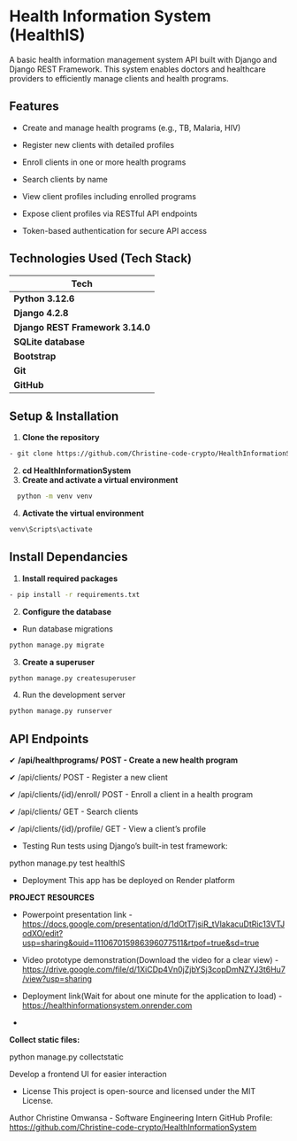 # Health Information System (HealthIS)

A basic health information management system API built with Django and Django REST Framework. This system enables doctors and healthcare providers to efficiently manage clients and health programs.

## Features

- Create and manage health programs (e.g., TB, Malaria, HIV)

- Register new clients with detailed profiles

- Enroll clients in one or more health programs

- Search clients by name

- View client profiles including enrolled programs

- Expose client profiles via RESTful API endpoints

- Token-based authentication for secure API access

##  Technologies Used (Tech Stack)

| **Tech**         | 
| ---------------- | 
| **Python 3.12.6**|
| **Django 4.2.8** |
| **Django REST Framework 3.14.0**|
| **SQLite database**|
| **Bootstrap** | 
| **Git**          | 
| **GitHub**       |

## Setup & Installation

1. **Clone the repository**
```bash
- git clone https://github.com/Christine-code-crypto/HealthInformationSystem.git
 ```
2. **cd HealthInformationSystem**
3. **Create and activate a virtual environment**
```bash
  python -m venv venv
```
4. **Activate the virtual environment**
```bash
venv\Scripts\activate
```

## Install Dependancies
1. **Install required packages**
```bash
- pip install -r requirements.txt
```
2.  **Configure the database**
- Run database migrations
```bash
python manage.py migrate
```

3. **Create a superuser**
```bash
python manage.py createsuperuser
```
4. Run the development server
```bash
python manage.py runserver
```

## API Endpoints

✔ **/api/healthprograms/	POST -	Create a new health program**

✔ /api/clients/	POST - 	Register a new client

✔ /api/clients/{id}/enroll/	POST -	Enroll a client in a health program

✔ /api/clients/	GET	- Search clients

✔ /api/clients/{id}/profile/	GET	- View a client’s profile

- Testing
Run tests using Django’s built-in test framework:

python manage.py test healthIS

- Deployment
This app has be deployed on Render platform

**PROJECT RESOURCES**
- Powerpoint presentation link - https://docs.google.com/presentation/d/1dOtT7jsiR_tVlakacuDtRic13VTJodXO/edit?usp=sharing&ouid=111067015986396077511&rtpof=true&sd=true
- Video prototype demonstration(Download the video for a clear view) - https://drive.google.com/file/d/1XiCDp4Vn0jZjbYSj3copDmNZYJ3t6Hu7/view?usp=sharing
- Deployment link(Wait for about one minute for the application to load) - https://healthinformationsystem.onrender.com

-
**Collect static files:**

python manage.py collectstatic


Develop a frontend UI for easier interaction

- License
This project is open-source and licensed under the MIT License.

Author
Christine Omwansa - Software Engineering Intern
GitHub Profile: https://github.com/Christine-code-crypto/HealthInformationSystem

